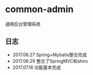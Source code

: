 # common-admin
通用后台管理系统
## 日志
* 2017.06.27 Spring+Mybatis整合完成
* 2017.06.29 整合了SpringMVC和shiro
* 2017.07.16 功能基本完成
